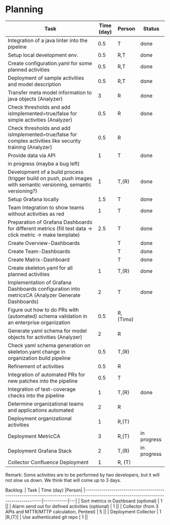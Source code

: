 # Planning

| Task                                                                                                              | Time (day) | Person   | Status        |
|-------------------------------------------------------------------------------------------------------------------|------------|----------|-------------|
| Integration of a java linter into the pipeline                                                                    | 0.5        | T        | done         |
| Setup local development env.                                                                                      | 0.5        | R,T      | done |
| Create configuration.yaml for some planned activities                                                             | 0.5        | R,T      |          done   |
| Deployment of sample activities and model description                                                             | 0.5        | R,T      |         done    |
| Transfer meta model information to java objects (Analyzer)                                                        | 3          | R        |      done       |
| Check thresholds and add isImplemented=true/false for simple activities (Analyzer)                                                      | 0.5        | R        |        done      |
| Check thresholds and add isImplemented=true/false for complex activities like security training (Analyzer)                                                      | 0.5        | R        |           |
| Provide data via API                                                                                                | 1          | T        | done |
| in progress (maybe a bug left)            |
| Development of a build process (trigger build on push, push images with semantic versioning, semantic versioning?) | 1          | T,(R)    | done         |
| Setup Grafana locally                                                                                    | 1.5        | T        | done         |
| Team Integration to show teams without activities as red                                                                                    | 1        | T        |      done    |
| Preparation of Grafana Dashboards for different metrics (fill test data -> click metric -> make template)         | 2.5        | T        | done |
| Create Overview-Dashboards         |        | T        | done |
| Create Team-Dashboards         |        | T        | done |
| Create Matrix-Dashboard         |        | T        |  done |
| Create skeleton.yaml for all planned activities                                                              | 1          | T,(R)    |         done    |
| Implementation of Grafana Dashboards configuration into metricsCA (Analyzer Generate Dashboards)                  | 2          | T        |        done     |
| Figure out how to do PRs with (automated) schema validation in an enterprise organization                         | 0.5        | R,(Timo) |             |
| Generate yaml schema for model objects for activities (Analyzer)                                                  | 2          | R        |             |
| Check yaml schema generation on skeleton.yaml change in organization build pipeline                          | 0.5        | T,(R)    |             |
| Refinement of activities                                                                                          | 0.5        | R        |             |
| Integration of automated PRs for new patches into the pipeline                                                    | 0.5        | T        |             |
| Integration of test-coverage checks into the pipeline                                                             | 1          | T,(R)    |         done    |
| Determine organizational teams and applications automated                                                         | 2          | R        |             |
| Deployment organizational activities                                                                              | 1          | R,(T)    |             |
| Deployment MetricCA                                                                                               | 3          | R,(T)    |     in progress        |
| Deployment Grafana Stack                                                                                          | 2          | T,(R)    |    in progress         |
| Collector Confluence Deployment                                                                                   | 1          | R, (T)   | |

Remark: Some activities are to be performed by two developers, but it will not slow us down. We think that will come up to 3 days.



Backlog:
| Task                                                                                                                                  | Time (day) |Person|
|---------------------------------------------------------------------------------------------------------------------------------------|------------|---|
| Sort metrics in Dashboard (optional)                                                                                                  | 1          ||
| Alarm send out for defined activities (optional)                                                                                      | 1          ||
| Collector (from 3 APIs and MTTR/MTTP calculation, Pentest)                                                                            | 5          ||
| Deployment Collector                                                                                                                  | 1          |R,(T)|
| Use authenticated git repo                                                                                                                  | 1          ||



